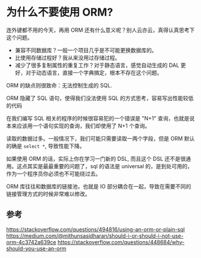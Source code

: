 # 为什么不要使用 ORM?

<!--
ID: 80fb75b6-e559-47fc-87b1-1f840ddec901
Status: draft
Date: 2020-08-02T21:57:02
Modified: 2020-08-02T21:57:02
wp_id: 1856
-->

连外键都不用的今天，再用 ORM 还有什么意义呢？别人云亦云，真得认真思考下这个问题。

- 兼容不同数据库？一般一个项目几乎是不可能更换数据库的。
- 比使用存储过程好？我从来没用过存储过程。
- 减少了很多复制属性的重复工作？对于静态语言，感觉自动生成的 DAL 更好，对于动态语言，直接一个字典搞定，根本不存在这个问题。

ORM 的缺点则很致命：无法控制生成的 SQL.

ORM 隐藏了 SQL 语句，使得我们没法使用 SQL 的方式思考，容易写出性能较低的代码

在我们编写 SQL 相关的程序的时候很容易犯的一个错误是 "N+1" 查询，也就是说本来应该用一个语句实现的查询，我们却使用了 N+1 个查询。

读取的数据过多。一般情况下，我们可能只需要读取一两个字段，但是 ORM 默认的确是 `select *`, 导致性能下降。

如果使用 ORM 的话，实际上你在学习一门新的 DSL, 而且这个 DSL 还不是很通用。这点其实是最最重要的问题了，sql 的语法是 universal 的，是到处可用的，作为一个程序员你必须也不可能绕过去。

ORM 库往往和数据库的链接池，也就是 IO 部分耦合在一起，导致在需要不同的链接管理方式的时候非常难以修改。

## 参考

https://stackoverflow.com/questions/494816/using-an-orm-or-plain-sql
https://medium.com/@mithunsasidharan/should-i-or-should-i-not-use-orm-4c3742a639ce
https://stackoverflow.com/questions/448684/why-should-you-use-an-orm
